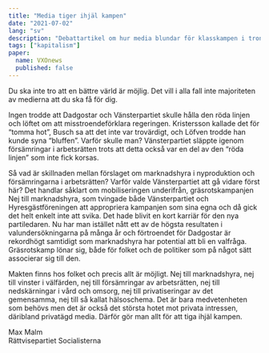 ```yaml
---
title: "Media tiger ihjäl kampen"
date: "2021-07-02"
lang: "sv"
description: "Debattartikel om hur media blundar för klasskampen i tron om att tysta den"
tags: ["kapitalism"]
paper:
  name: VXOnews
  published: false
---
```


Du ska inte tro att en bättre värld är möjlig. Det vill i alla fall inte majoriteten av medierna att du ska få för dig.

Ingen trodde att Dadgostar och Vänsterpartiet skulle hålla den röda linjen och löftet om att misstroendeförklara regeringen. Kristersson kallade det för “tomma hot”, Busch sa att det inte var trovärdigt, och Löfven trodde han kunde syna “bluffen”. Varför skulle man? Vänsterpartiet släppte igenom försämringar i arbetsrätten trots att detta också var en del av den “röda linjen” som inte fick korsas.

Så vad är skillnaden mellan förslaget om marknadshyra i nyproduktion och försämringarna i arbetsrätten? Varför valde Vänsterpartiet att gå vidare först här? Det handlar såklart om mobiliseringen underifrån, gräsrotskampanjen Nej till marknadshyra, som tvingade både Vänsterpartiet och Hyresgästföreningen att appropriera kampanjen som sina egna och då gick det helt enkelt inte att svika. Det hade blivit en kort karriär för den nya partiledaren. Nu har man istället nått ett av de högsta resultaten i valundersökningarna på många år och förtroendet för Dadgostar är rekordhögt samtidigt som marknadshyra har potential att bli en valfråga. Gräsrotskamp lönar sig, både för folket och de politiker som på något sätt associerar sig till den.

Makten finns hos folket och precis allt är möjligt. Nej till marknadshyra, nej till vinster i välfärden, nej till försämringar av arbetsrätten, nej till nedskärningar i vård och omsorg, nej till privatiseringar av det gemensamma, nej till så kallat hälsoschema. Det är bara medvetenheten som behövs men det är också det största hotet mot privata intressen, däribland privatägd media. Därför gör man allt för att tiga ihjäl kampen.

Max Malm  
Rättvisepartiet Socialisterna
